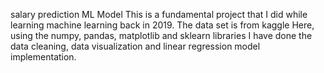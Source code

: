 salary prediction ML Model
This is a fundamental project that I did while learning machine learning back in 2019.
The data set is from kaggle
Here, using the numpy, pandas, matplotlib and sklearn libraries I have done the data cleaning, data visualization and linear regression model implementation.
